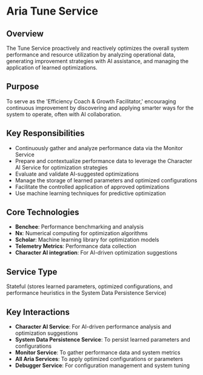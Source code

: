 # Aria Tune Service

## Overview

The Tune Service proactively and reactively optimizes the overall system performance and resource utilization by analyzing operational data, generating improvement strategies with AI assistance, and managing the application of learned optimizations.

## Purpose

To serve as the 'Efficiency Coach & Growth Facilitator,' encouraging continuous improvement by discovering and applying smarter ways for the system to operate, often with AI collaboration.

## Key Responsibilities

- Continuously gather and analyze performance data via the Monitor Service
- Prepare and contextualize performance data to leverage the Character AI Service for optimization strategies
- Evaluate and validate AI-suggested optimizations
- Manage the storage of learned parameters and optimized configurations
- Facilitate the controlled application of approved optimizations
- Use machine learning techniques for predictive optimization

## Core Technologies

- **Benchee**: Performance benchmarking and analysis
- **Nx**: Numerical computing for optimization algorithms
- **Scholar**: Machine learning library for optimization models
- **Telemetry Metrics**: Performance data collection
- **Character AI integration**: For AI-driven optimization suggestions

## Service Type

Stateful (stores learned parameters, optimized configurations, and performance heuristics in the System Data Persistence Service)

## Key Interactions

- **Character AI Service**: For AI-driven performance analysis and optimization suggestions
- **System Data Persistence Service**: To persist learned parameters and configurations
- **Monitor Service**: To gather performance data and system metrics
- **All Aria Services**: To apply optimized configurations or parameters
- **Debugger Service**: For configuration management and system tuning